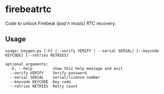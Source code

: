 # firebeatrtc
Code to unlock Firebeat (pop'n music) RTC recovery.

## Usage
```
usage: keygen.py [-h] (--verify VERIFY | --serial SERIAL) [--keycode KEYCODE] [--retries RETRIES]

optional arguments:
  -h, --help         show this help message and exit
  --verify VERIFY    Verify password
  --serial SERIAL    Serial/license number
  --keycode KEYCODE  Key code
  --retries RETRIES  Retry count
```
